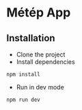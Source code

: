 # Métép App

## Installation

- Clone the project
- Install dependencies

```
npm install
```

- Run in dev mode

```
npm run dev
```

